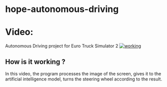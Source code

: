 # hope-autonomous-driving

# Video:
Autonomous Driving project for Euro Truck Simulator 2
[![working](https://img.youtube.com/vi/xuVT6097cig/maxresdefault.jpg)](https://youtu.be/xuVT6097cig)

## How is it working ?

In this video, the program processes the image of the screen, gives it to the artificial intelligence model, turns the steering wheel according to the result.
